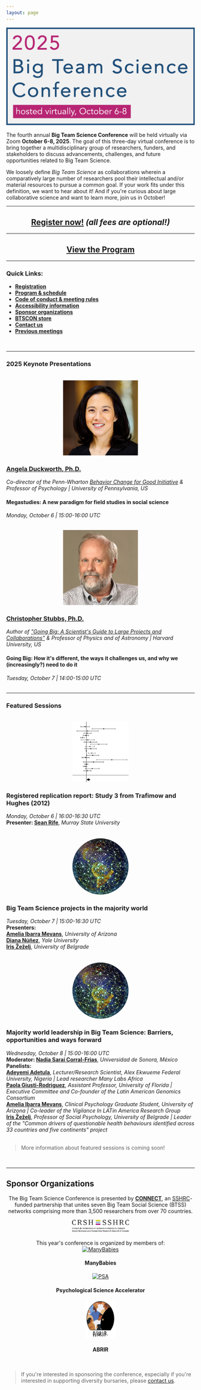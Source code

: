 ```yaml
---
layout: page
---
```



<img src="/assets/img/BTSCon2025_logo.png" alt="2025 Big Team Science Conference; hosted virtually, dates TBA" />



<p>The fourth annual <b>Big Team Science Conference</b> will be held virtually via Zoom <b>October 6-8, 2025</b>. The goal of this three-day virtual conference is to bring together a multidisciplinary group of researchers, funders, and stakeholders to discuss advancements, challenges, and future opportunities related to Big Team Science. </p>

<p>We loosely define <i>Big Team Science</i> as collaborations wherein a comparatively large number of researchers pool their intellectual and/or material resources to pursue a common goal. If your work fits under this definition, we want to hear about it! And if you're curious about large collaborative science and want to learn more, join us in October!</p>

***

<h2 align="center"><a href="{{site.baseurl}}/registration/">Register now!</a> <i>(all fees are optional!)</i></h2>

***

<h2 align="center"><a href="{{site.baseurl}}/program/">View the Program</a></h2>

<!--

***

<h2 align="center"><a href="{{site.baseurl}}/submissions/">Submit an abstract</a> to present at this year's BTSCON!</h2>
-->

***

### Quick Links:

* <b><a href="{{site.baseurl}}/registration/">Registration</a></b>
* <b><a href="{{site.baseurl}}/program/">Program & schedule</a></b>
* <b><a href="{{site.baseurl}}/codeofconduct/">Code of conduct & meeting rules</a></b>
* <b><a href="{{site.baseurl}}/access/">Accessibility information</a></b>
* <b><a href="#sponsors">Sponsor organizations</a></b>
* <b><a href="https://www.bonfire.com/store/psychological-science-accelerator-store/" target="_blank">BTSCON store</a></b>
* <b><a href="{{site.baseurl}}/contact/">Contact us</a></b>
* <b><a href="{{site.baseurl}}/previous-meetings/">Previous meetings</a></b>

<br>

***
### 2025 Keynote Presentations

<section>
  <div class="container">
    <div class="row">
      <div class="col-sm-12">
        <p>    </p>
      </div>
    </div>
    <div class="row">
      <div class="col-sm-4 col-xs-6" align="center">
        <br>
        <a href="https://angeladuckworth.com/" target="_blank"><img src="/assets/img/duckworth_headshot.jpg" alt="Angela Duckworth, Ph.D." width="200" height="200"></a>
      </div>
      <div class="col-sm-8">
        <h3><a href="https://angeladuckworth.com/" target="_blank">Angela Duckworth, Ph.D.</a></h3>
        <i>Co-director of the Penn-Wharton <a href="https://bcfg.wharton.upenn.edu/" target="_blank">Behavior Change for Good Initiative</a> & Professor of Psychology | University of Pennsylvania, US</i>
        <h4>Megastudies: A new paradigm for field studies in social science</h4>
        <i>Monday, October 6 | 15:00-16:00 UTC</i>
      </div>
    </div>
    <div class="row">
      <div class="col-sm-12">
        <p>    </p>
      </div>
    </div>
    <div class="row">
      <div class="col-sm-4 col-xs-6" align="center">
        <br>
        <a href="https://www.physics.harvard.edu/people/facpages/stubbs" target="_blank"><img src="/assets/img/stubbs_headshot.jpg" alt="Christopher Stubbs, Ph.D." width="200" height="200"></a>
      </div>
      <div class="col-sm-8">
        <h3><a href="https://www.physics.harvard.edu/people/facpages/stubbs" target="_blank">Christopher Stubbs, Ph.D.</a></h3>
        <i>Author of <a href="https://mitpress.mit.edu/9780262547963/going-big/" target="_blank">"Going Big: A Scientist's Guide to Large Projects and Collaborations"</a> & Professor of Physics and of Astronomy | Harvard University, US</i>
        <h4>Going Big: How it's different, the ways it challenges us, and why we (increasingly?) need to do it</h4>
        <i>Tuesday, October 7 | 14:00-15:00 UTC</i>
      </div>
    </div>
  </div>
</section>
<br>

***

### Featured Sessions

<section>
  <div class="container">
    <div class="row">
      <div class="col-sm-12">
        <p>    </p>
      </div>
    </div>
    <div class="row">
      <div class="col-sm-2" align="center">
        <br>
        <img src="/assets/img/forest.png" alt="" width="150">
      </div>
      <div class="col-sm-10">
        <h3>Registered replication report: Study 3 from Trafimow and Hughes (2012)</h3>
        <i>Monday, October 6 | 16:00-16:30 UTC</i><br>
        <b>Presenter: <a href="https://seanrife.com/" target="_blank">Sean Rife</a></b>, <i>Murray State University</i><br>
        <br>
      </div>
    </div>
    <div class="row">
      <div class="col-sm-2" align="center">
        <br>
        <img src="/assets/img/globe.jpg" alt="" width="150" style="border-radius: 50%;">
      </div>
      <div class="col-sm-10">
        <h3>Big Team Science projects in the majority world</h3>
        <i>Tuesday, October 7 | 15:00-16:30 UTC</i><br>
        <b>Presenters:</b><br>
        <b><a href="" target="_blank">Amelia Ibarra Mevans</a></b>, <i>University of Arizona</i><br>
        <b><a href="" target="_blank">Diana Núñez</a></b>, <i>Yale University</i><br>
        <b><a href="" target="_blank">Iris Žeželj</a></b>, <i>University of Belgrade</i><br>
        <br>
      </div>
    </div>
    <div class="row">
      <div class="col-sm-2" align="center">
        <br>
        <img src="/assets/img/globe.jpg" alt="" width="150" style="border-radius: 50%;">
      </div>
      <div class="col-sm-10">
        <h3>Majority world leadership in Big Team Science: Barriers, opportunities and ways forward</h3>
        <i>Wednesday, October 8 | 15:00-16:00 UTC</i><br>
        <b>Moderator: <a href="https://investigadores.unison.mx/en/persons/nadia-sarai-corral-frias" target="_blank">Nadia Sarai Corral-Frias</a></b>, <i>Universidad de Sonora, México</i><br>
        <b>Panelists:</b><br>
        <b><a href="" target="_blank">Adeyemi Adetula</a></b>, <i>Lecturer/Research Scientist, Alex Ekwueme Federal University, Nigeria | Lead researcher Many Labs Africa</i><br>
        <b><a href="" target="_blank">Paola Giusti-Rodriguez</a></b>, <i>Assistant Professor, University of Florida | Executive Committee and Co-founder of the Latin American Genomics Consortium</i><br>
        <b><a href="" target="_blank">Amelia Ibarra Mevans</a></b>, <i>Clinical Psychology Graduate Student, University of Arizona | Co-leader of the Vigilance In LATin America Research Group</i><br>
        <b><a href="" target="_blank">Iris Žeželj</a></b>, <i>Professor of Social Psychology, University of Belgrade | 
Leader of the "Common drivers of questionable health behaviours identified across 33 countries and five continents" project</i><br>
      </div>
    </div>
  </div>
</section>

<br>


> More information about featured sessions is coming soon!

<br>

***

<h2 id="sponsors">Sponsor Organizations</h2>

<section>
	<div class="container">
	  <div class="row justify-content-around" align="center">
      <p>The Big Team Science Conference is presented by <b><a href="https://connect-btss.github.io/" target="_blank">CONNECT</a></b>, an <a href="https://www.sshrc-crsh.gc.ca/" target="_blank">SSHRC</a>-funded partnership that unites seven Big Team Social Science (BTSS) networks comprising more than 3,500 researchers from over 70 countries.</p>
	    <a href="https://www.sshrc-crsh.gc.ca/" class="image" target="_blank"><img src="/assets/img/sshrc-logo.jpg" alt="CRSH:Conseil de recherches en sciences humaines du Canada; SSHRC: Social Sciences and Humanities Research Council of Canada" style="width:30%"></a><br>
	    <br>
	  </div>
	  <div class="row justify-content-around" align="center">
	    This year's conference is organized by members of:
	  </div>
		<div class="row justify-content-around">
		  <div class="col-lg-3 col-md-2 col-sm-2 col-xs-2" align="center">
		    <a href="https://manybabies.github.io" class="image" target="_blank"><img src="/assets/img/MB_logo.png" alt="ManyBabies" width="100" height="100"></a>
		    <h4>ManyBabies</h4>
		  </div>
		  <div class="col-lg-3 col-md-2 col-sm-2 col-xs-2" align="center">
			  <a href="https://psysciacc.org/" class="image" target="_blank"><img src="/assets/img/psa_logo.png" alt="PSA" width="100" height="100"></a>
			  <h4>Psychological Science Accelerator</h4>
		  </div>
		  <div class="col-lg-3 col-md-2 col-sm-2 col-xs-2" align="center">
			  <a href="https://abrirpsy.org/" class="image" target="_blank"><img src="/assets/img/abrir.png" alt="ABRIR" height="100"></a>
			  <h4>ABRIR</h4>
		  </div>
	  </div>
  </div>
</section>

<br>

> If you're interested in sponsoring the conference, especially if you're interested in supporting diversity bursaries, please <a href="{{site.baseurl}}/contact/">contact us</a>.

